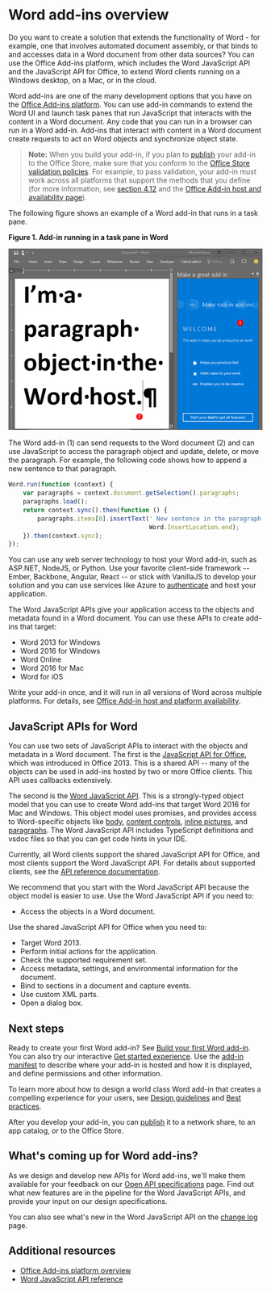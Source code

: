 
# Word add-ins overview

Do you want to create a solution that extends the functionality of Word - for example, one that involves automated document assembly, or that binds to and accesses data in a Word document from other data sources? You can use the Office Add-ins platform, which includes the Word JavaScript API and the JavaScript API for Office, to extend Word clients running on a Windows desktop, on a Mac, or in the cloud.

Word add-ins are one of the many development options that you have on the [Office Add-ins platform](../overview/office-add-ins.md). You can use add-in commands to extend the Word UI and launch task panes that run JavaScript that interacts with the content in a Word document. Any code that you can run in a browser can run in a Word add-in. Add-ins that interact with content in a Word document create requests to act on Word objects and synchronize object state. 

>**Note:** When you build your add-in, if you plan to [publish](../publish/publish.md) your add-in to the Office Store, make sure that you conform to the [Office Store validation policies](https://msdn.microsoft.com/en-us/library/jj220035.aspx). For example, to pass validation, your add-in must work across all platforms that support the methods that you define (for more information, see [section 4.12](https://msdn.microsoft.com/en-us/library/jj220035.aspx#Anchor_3) and the [Office Add-in host and availability page](https://dev.office.com/add-in-availability)).

The following figure shows an example of a Word add-in that runs in a task pane.

**Figure 1. Add-in running in a task pane in Word**

![Add-in running in a task pane in Word](../../images/WordAddinShowHostClient.png)

The Word add-in (1) can send requests to the Word document (2) and can use JavaScript to access the paragraph object and update, delete, or move the paragraph. For example, the following code shows how to append a new sentence to that paragraph.

```js
Word.run(function (context) {
    var paragraphs = context.document.getSelection().paragraphs;
    paragraphs.load();
    return context.sync().then(function () {
        paragraphs.items[0].insertText(' New sentence in the paragraph.',
                                       Word.InsertLocation.end);
    }).then(context.sync);
});

```

You can use any web server technology to host your Word add-in, such as ASP.NET, NodeJS, or Python. Use your favorite client-side framework -- Ember, Backbone, Angular, React -- or stick with VanillaJS to develop your solution and you can use services like Azure to [authenticate](../develop/use-the-oauth-authorization-framework-in-an-office-add-in.md) and host your application.

The Word JavaScript APIs give your application access to the objects and metadata found in a Word document. You can use these APIs to create add-ins that target:

* Word 2013 for Windows
* Word 2016 for Windows
* Word Online
* Word 2016 for Mac
* Word for iOS

Write your add-in once, and it will run in all versions of Word across multiple platforms. For details, see [Office Add-in host and platform availability](https://dev.office.com/add-in-availability).

## JavaScript APIs for Word

You can use two sets of JavaScript APIs to interact with the objects and metadata in a Word document. The first is the [JavaScript API for Office](https://dev.office.com/reference/add-ins/javascript-api-for-office?product=word), which was introduced in Office 2013. This is a shared API -- many of the objects can be used in add-ins hosted by two or more Office clients. This API uses callbacks extensively. 

The second is the [Word JavaScript API](../../reference/word/word-add-ins-reference-overview.md). This is a strongly-typed object model that you can use to create Word add-ins that target Word 2016 for Mac and Windows. This object model uses promises, and provides access to Word-specific objects like [body](../../reference/word/body.md), [content controls](../../reference/word/contentcontrol.md), [inline pictures](../../reference/word/inlinepicture.md), and [paragraphs](../../reference/word/paragraph.md). The Word JavaScript API includes TypeScript definitions and vsdoc files so that you can get code hints in your IDE.

Currently, all Word clients support the shared JavaScript API for Office, and most clients support the Word JavaScript API. For details about supported clients, see the [API reference documentation](https://dev.office.com/reference/add-ins/javascript-api-for-office?product=word).

We recommend that you start with the Word JavaScript API because the object model is easier to use. Use the Word JavaScript API if you need to:

* Access the objects in a Word document.

Use the shared JavaScript API for Office when you need to:

* Target Word 2013.
* Perform initial actions for the application.
* Check the supported requirement set.
* Access metadata, settings, and environmental information for the document.
* Bind to sections in a document and capture events.
* Use custom XML parts.
* Open a dialog box.

## Next steps

Ready to create your first Word add-in? See [Build your first Word add-in](word-add-ins.md). You can also try our interactive [Get started experience](http://dev.office.com/getting-started/addins?product=Word). Use the [add-in manifest](../overview/add-in-manifests.md) to describe where your add-in is hosted and how it is displayed, and define permissions and other information.

To learn more about how to design a world class Word add-in that creates a compelling experience for your users, see [Design guidelines](../design/add-in-design.md) and [Best practices](../design/add-in-development-best-practices.md).

After you develop your add-in, you can [publish](../publish/publish.md) it to a network share, to an app catalog, or to the Office Store.

## What's coming up for Word add-ins?

As we design and develop new APIs for Word add-ins, we'll make them available for your feedback on our [Open API specifications](../../reference/openspec.md) page. Find out what new features are in the pipeline for the Word JavaScript APIs, and provide your input on our design specifications.

You can also see what's new in the Word JavaScript API on the [change log](http://dev.office.com/changelog) page.

## Additional resources

* [Office Add-ins platform overview](../overview/office-add-ins.md)
* [Word JavaScript API reference](../../reference/word/word-add-ins-reference-overview.md)

